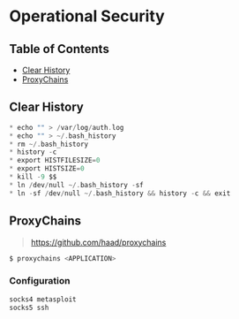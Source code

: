 # Operational Security

## Table of Contents

- [Clear History](https://github.com/0xsyr0/Awesome-Cybersecurity-Handbooks/blob/main/handbooks/operational_security.md#Clear-History)
- [ProxyChains](https://github.com/0xsyr0/Awesome-Cybersecurity-Handbooks/blob/main/handbooks/operational_security.md#ProxyChains)

## Clear History

```c
* echo "" > /var/log/auth.log
* echo "" > ~/.bash_history
* rm ~/.bash_history
* history -c
* export HISTFILESIZE=0
* export HISTSIZE=0
* kill -9 $$
* ln /dev/null ~/.bash_history -sf
* ln -sf /dev/null ~/.bash_history && history -c && exit
```

## ProxyChains

> https://github.com/haad/proxychains

```c
$ proxychains <APPLICATION>
```

### Configuration

```c
socks4 metasploit
socks5 ssh
```
